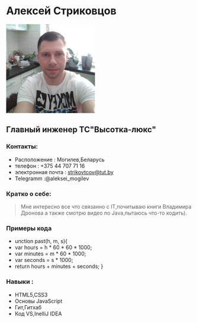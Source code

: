 # Алексей Стриковцов
![Фотография профиля](/Alexsei_Strikovtcov.jpg)



## Главный инженер ТС"Высотка-люкс"
### Контакты:
* Расположение : Могилев,Беларусь
* телефон : +375 44 707 71 16 
* электронная почта : strikovtcov@tut.by
* Telegramm :@aleksei_mogilev

###  Кратко о себе:
> Мне интересно все что связанно с IT,почитываю книги Владимира Дронова 
>а также смотрю видео по Java,пытаюсь что-то кодить).

### Примеры кода
* unction past(h, m, s){
*  var hours = h * 60 * 60 * 1000;
* var minutes = m * 60 * 1000;
*  var seconds = s * 1000;
*  return hours + minutes + seconds;
}
### Навыки :
* HTML5,CSS3
* Основы JavaScript
* Гит,Гитхаб
* Код VS,InelliJ IDEA


